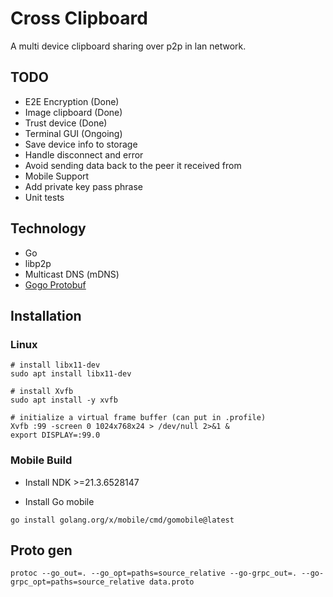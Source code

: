 # Cross Clipboard

A multi device clipboard sharing over p2p in lan network.

## TODO

- E2E Encryption (Done)
- Image clipboard (Done)
- Trust device (Done)
- Terminal GUI (Ongoing)
- Save device info to storage
- Handle disconnect and error
- Avoid sending data back to the peer it received from
- Mobile Support
- Add private key pass phrase
- Unit tests

## Technology

- Go
- libp2p
- Multicast DNS (mDNS)
- [Gogo Protobuf](https://github.com/gogo/protobuf)

## Installation

### Linux

```shell
# install libx11-dev
sudo apt install libx11-dev

# install Xvfb
sudo apt install -y xvfb

# initialize a virtual frame buffer (can put in .profile)
Xvfb :99 -screen 0 1024x768x24 > /dev/null 2>&1 &
export DISPLAY=:99.0
```

### Mobile Build

- Install NDK >=21.3.6528147

- Install Go mobile

```shell
go install golang.org/x/mobile/cmd/gomobile@latest
```

## Proto gen

`protoc --go_out=. --go_opt=paths=source_relative --go-grpc_out=. --go-grpc_opt=paths=source_relative data.proto`
